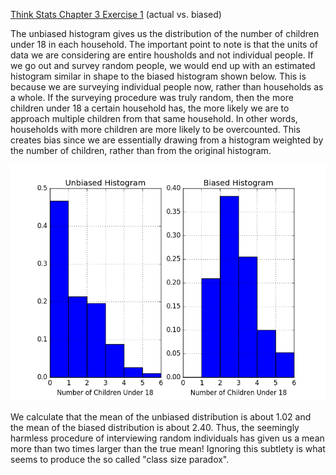 [Think Stats Chapter 3 Exercise 1](http://greenteapress.com/thinkstats2/html/thinkstats2004.html#toc31) (actual vs. biased)

The unbiased histogram gives us the distribution of the number of children under 18 in each household. The important point to note is that the units of data we are considering are entire housholds and not individual people. If we go out and survey random people, we would end up with an estimated histogram similar in shape to the biased histogram shown below. This is because we are surveying individual people now, rather than households as a whole. If the surveying procedure was truly random, then the more children under 18 a certain household has, the more likely we are to approach multiple children from that same household. In other words, households with more children are more likely to be overcounted. This creates bias since we are essentially drawing from a histogram weighted by the number of children, rather than from the original histogram.

![alt text](https://github.com/a3huang/dsp/blob/master/img/figure_1.png "Figure 1")

We calculate that the mean of the unbiased distribution is about 1.02 and the mean of the biased distribution is about 2.40. Thus, the seemingly harmless procedure of interviewing random individuals has given us a mean more than two times larger than the true mean! Ignoring this subtlety is what seems to produce the so called "class size paradox".
